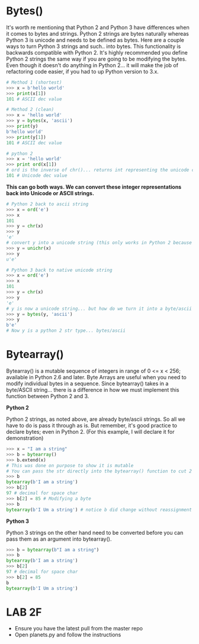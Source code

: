 # Bytes\(\)

It's worth re mentioning that Python 2 and Python 3 have differences when it comes to bytes and strings. Python 2 strings are bytes naturally whereas Python 3 is unicode and needs to be defined as bytes. Here are a couple ways to turn Python 3 strings and such.. into bytes. This functionality is backwards compatible with Python 2. It's highly recommended you define Python 2 strings the same way if you are going to be modifying the bytes. Even though it doesn't do anything in Python 2... it will make the job of refactoring code easier, if you had to up Python version to 3.x.

```py
# Method 1 (shortest)
>>> x = b'hello world'
>>> print(x[1])
101 # ASCII dec value

# Method 2 (clean)
>>> x = 'hello world'
>>> y = bytes(x, 'ascii')
>>> print(y)
b'hello world'
>>> print(y[1])
101 # ASCII dec value

# python 2
>>> x = 'hello world'
>>> print ord(x[1]) 
# ord is the inverse of chr()... returns int representing the unicode code point of the argument
101 # Unicode dec value
```

**This can go both ways. We can convert these integer representations back into Unicode or ASCII strings.**

```py
# Python 2 back to ascii string
>>> x = ord('e')
>>> x
101
>>> y = chr(x)
>>> y
'e'
# convert y into a unicode string (this only works in Python 2 because unicode is default in Python 3)
>>> y = unichr(x)
>>> y
u'e'

# Python 3 back to native unicode string
>>> x = ord('e')
>>> x
101
>>> y = chr(x)
>>> y
'e'
# y is now a unicode string... but how do we turn it into a byte/ascii string?
>>> y = bytes(y, 'ascii')
>>> y
b'e'
# Now y is a python 2 str type... bytes/ascii
```

# Bytearray\(\)

Bytearray\(\) is a mutable sequence of integers in range of 0 &lt;= x &lt; 256; available in Python 2.6 and later​. Byte Arrays are useful when you need to modify individual bytes in a sequence. Since bytearray\(\) takes in a byte/ASCII string... there is a difference in how we must implement this function between Python 2 and 3.

**Python 2**

Python 2 strings, as noted above, are already byte/ascii strings. So all we have to do is pass it through as is. But remember, it's good practice to declare bytes; even in Python 2. \(For this example, I will declare it for demonstration\)

```py
>>> x = "I am a string"
>>> b = bytearray()​
>>> b.extend(x) 
# This was done on purpose to show it is mutable 
# You can pass the str directly into the bytearray() function to cut 2 lines
>>> b​
bytearray(b'I am a string')​
>>> b[2]​
97 # decimal for space char​
>>> b[2] = 85​ # Modifying a byte
>>> b​
bytearray(b'I Um a string')​ # notice b did change without reassignment
```

**Python 3**

Python 3 strings on the other hand need to be converted before you can pass them as an argument into bytearray\(\).

```py
>>> b = bytearray(b"I am a string")​
>>> b​
bytearray(b'I am a string')​
>>> b[2]​
97 # decimal for space char​
>>> b[2] = 85​
b​
bytearray(b'I Um a string')​
```



# LAB 2F

* Ensure you have the latest pull from the master repo
* Open planets.py and follow the instructions



